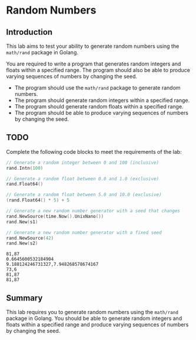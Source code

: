 # Random Numbers

## Introduction

This lab aims to test your ability to generate random numbers using the `math/rand` package in Golang.

You are required to write a program that generates random integers and floats within a specified range. The program should also be able to produce varying sequences of numbers by changing the seed.

- The program should use the `math/rand` package to generate random numbers.
- The program should generate random integers within a specified range.
- The program should generate random floats within a specified range.
- The program should be able to produce varying sequences of numbers by changing the seed.

## TODO

Complete the following code blocks to meet the requirements of the lab:

```go
// Generate a random integer between 0 and 100 (inclusive)
rand.Intn(100)

// Generate a random float between 0.0 and 1.0 (exclusive)
rand.Float64()

// Generate a random float between 5.0 and 10.0 (exclusive)
(rand.Float64() * 5) + 5

// Generate a new random number generator with a seed that changes
rand.NewSource(time.Now().UnixNano())
rand.New(s1)

// Generate a new random number generator with a fixed seed
rand.NewSource(42)
rand.New(s2)
```

```
81,87
0.6645600532184904
9.188124246731327,7.948268578674167
73,6
81,87
81,87
```

## Summary

This lab requires you to generate random numbers using the `math/rand` package in Golang. You should be able to generate random integers and floats within a specified range and produce varying sequences of numbers by changing the seed.
